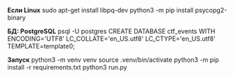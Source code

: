 
**Если Linux**
sudo apt-get install libpq-dev
python3 -m pip install psycopg2-binary

**БД: PostgreSQL**
psql -U postgres 
CREATE DATABASE ctf_events WITH ENCODING='UTF8' LC_COLLATE='en_US.utf8' LC_CTYPE='en_US.utf8' TEMPLATE=template0;

**Запуск**
python3 -m venv venv
source .venv/bin/activate
python3 -m pip install -r requirements.txt
python3 run.py
